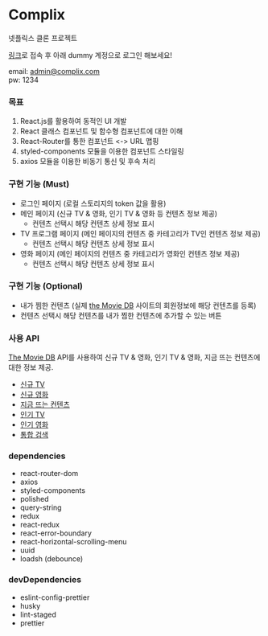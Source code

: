 # Complix
넷플릭스 클론 프로젝트

[링크](http://ec2-52-79-220-237.ap-northeast-2.compute.amazonaws.com/signin)로 접속 후 아래 dummy 계정으로 로그인 해보세요!

email: admin@complix.com<br/>
pw: 1234

### 목표
1. React.js를 활용하여 동적인 UI 개발
2. React 클래스 컴포넌트 및 함수형 컴포넌트에 대한 이해
3. React-Router를 통한 컴포넌트 <-> URL 맵핑
4. styled-components 모듈을 이용한 컴포넌트 스타일링
5. axios 모듈을 이용한 비동기 통신 및 후속 처리

### 구현 기능 (Must)
- 로그인 페이지 (로컬 스토리지의 token 값을 활용)
- 메인 페이지 (신규 TV & 영화, 인기 TV & 영화 등 컨텐츠 정보 제공)
  - 컨텐츠 선택시 해당 컨텐츠 상세 정보 표시
- TV 프로그램 페이지 (메인 페이지의 컨텐츠 중 카테고리가 TV인 컨텐츠 정보 제공)
  - 컨텐츠 선택시 해당 컨텐츠 상세 정보 표시
- 영화 페이지 (메인 페이지의 컨텐츠 중 카테고리가 영화인 컨텐츠 정보 제공)
  - 컨텐츠 선택시 해당 컨텐츠 상세 정보 표시

### 구현 기능 (Optional)
- 내가 찜한 컨텐츠 (실제 [the Movie DB](https://www.themoviedb.org/) 사이트의 회원정보에 해당 컨텐츠를 등록)
- 컨텐츠 선택시 해당 컨텐츠를 내가 찜한 컨텐츠에 추가할 수 있는 버튼

### 사용 API
[The Movie DB](https://developers.themoviedb.org/3) API를 사용하여 신규 TV & 영화, 인기 TV & 영화, 지금 뜨는 컨텐츠에 대한 정보 제공.
- [신규 TV](https://developers.themoviedb.org/3/tv/get-tv-on-the-air)
- [신규 영화](https://developers.themoviedb.org/3/movies/get-now-playing)
- [지금 뜨는 컨텐츠](https://developers.themoviedb.org/3/trending/get-trending)
- [인기 TV](https://developers.themoviedb.org/3/tv/get-popular-tv-shows)
- [인기 영화](https://developers.themoviedb.org/3/movies/get-popular-movies)
- [통합 검색](https://developers.themoviedb.org/3/search/multi-search)

### dependencies
- react-router-dom
- axios
- styled-components
- polished
- query-string
- redux
- react-redux
- react-error-boundary
- react-horizontal-scrolling-menu
- uuid
- loadsh (debounce)

### devDependencies
- eslint-config-prettier
- husky
- lint-staged
- prettier
